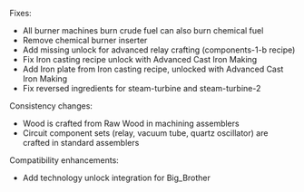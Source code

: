 Fixes:

* All burner machines burn crude fuel can also burn chemical fuel
* Remove chemical burner inserter
* Add missing unlock for advanced relay crafting (components-1-b recipe)
* Fix Iron casting recipe unlock with Advanced Cast Iron Making
* Add Iron plate from Iron casting recipe, unlocked with Advanced Cast Iron Making
* Fix reversed ingredients for steam-turbine and steam-turbine-2

Consistency changes:

* Wood is crafted from Raw Wood in machining assemblers
* Circuit component sets (relay, vacuum tube, quartz oscillator) are crafted in standard assemblers

Compatibility enhancements:

* Add technology unlock integration for Big_Brother
